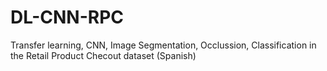 # DL-CNN-RPC
Transfer learning, CNN, Image Segmentation, Occlussion, Classification in the Retail Product Checout dataset (Spanish)
